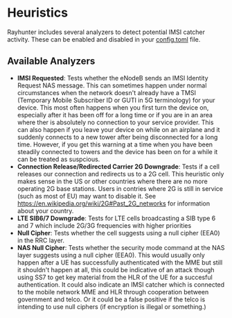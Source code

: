 # Heuristics

Rayhunter includes several analyzers to detect potential IMSI catcher activity. These can be enabled and disabled in your [config.toml](./configuration.md) file.

## Available Analyzers

- **IMSI Requested**: Tests whether the eNodeB sends an IMSI Identity Request NAS message. This 
  can sometimes happen under normal circumstances when the network doesn't already have a TMSI 
  (Temporary Mobile Subscriber ID or GUTI in 5G terminology) for your device. This most often 
  happens when you first turn the device on, especially after it has been off for a long time or 
  if you are in an area where ther is absolutely no connection to your service provider. This can 
  also happen if you leave your device on while on an airplane and it suddenly connects to a new
  tower after being disconnected for a long time. 
  However, if you get this warning at a time when you have been steadily connected to towers and the device has been on for a while it can be treated as suspcious. 
- **Connection Release/Redirected Carrier 2G Downgrade**: Tests if a cell
  releases our connection and redirects us to a 2G cell. This heuristic only
  makes sense in the US or other countries where there are no more operating 2G base stations.
  Users in contries where 2G is still in service (such as most of EU) may want to disable it.
  See https://en.wikipedia.org/wiki/2G#Past_2G_networks for information about your country. 
- **LTE SIB6/7 Downgrade**: Tests for LTE cells broadcasting a SIB type 6 and 7
  which include 2G/3G frequencies with higher priorities
- **Null Cipher**: Tests whether the cell suggests using a null cipher (EEA0) in the RRC layer.
- **NAS Null Cipher**: Tests whether the security mode command at the NAS layer suggests using a null cipher (EEA0). This would usually only happen after a UE has successfully authenticated with the MME but still it shouldn't happen at all, this could be indicative of an attack though using SS7 to get key material from the HLR of the UE for a succesful authentication. It could also indicate an IMSI catcher which is connected to the mobile network MME and HLR through cooperation between government and telco. Or it could be a false positive if the telco is intending to use null ciphers (if encryption is illegal or something.)
